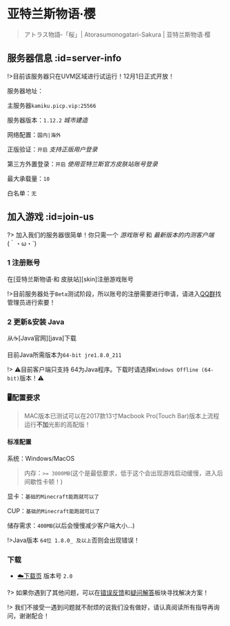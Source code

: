 [download1]: https://wiki.kamikuz.cn/download.html
[qqgroup]: https://jq.qq.com/?_wv=1027&k=576OUne
[error]: https://github.com/Kamikuz/Atorasumonogatarito/issues
[faq]: /welcome/faq.md

# 亚特兰斯物语·樱

>アトラス物語‐「桜」| Atorasumonogatari-Sakura | 亚特兰斯物语·樱

## 服务器信息 :id=server-info

!>目前该服务器只在UVM区域进行试运行！12月1日正式开放！

服务器地址：

主服务器`kamiku.picp.vip:25566`

服务器版本：`1.12.2` *城市建造*

网络配置：`国内|海外`

正版验证：`开启` *支持正版用户登录*

第三方外置登录：`开启` *使用亚特兰斯官方皮肤站账号登录*

最大承载量：`10`

白名单：`无`

## 加入游戏 :id=join-us

?> 加入我们的服务器很简单！你只需一个 *游戏账号* 和 *最新版本的内测客户端* (｀・ω・´)

### 1 注册账号

在[亚特兰斯物语·和 皮肤站][skin]注册游戏账号

!>目前服务器处于`Beta`测试阶段，所以账号的注册需要进行申请，请进入[QQ群][qqgroup]找管理员进行索要！

### 2 更新&安装 Java

从☕️[Java官网][java]下载

目前Java所需版本为`64-bit jre1.8.0_211`

!> ⚠️目前客户端只支持 64为Java程序。下载时请选择`Windows Offline (64-bit)`版本！⚠️

### 🖥️配置要求

> MAC版本已测试可以在2017款13寸Macbook Pro(Touch Bar)版本上流程运行**不加**光影的高配版！

####  标准配置

系统：Windows/MacOS

>内存：`>= 3000MB`(这个是最低要求，低于这个会出现游戏启动缓慢，进入后间歇性卡顿！)

显卡：`基础的Minecraft能跑就可以了`

CUP：`基础的Minecraft能跑就可以了`

储存需求：`400MB`(以后会慢慢减少客户端大小...)

!>Java版本 `64位 1.8.0_ 及以上`否则会出现错误！

### 下载

- [☁️下载页][download1]   版本号 `2.0`

?> 如果你遇到了其他问题，可以在[错误反馈][error]和[疑问解答][faq]板块寻找解决方案！

!> 我们不接受一遇到问题就不耐烦的说我们没有做好，请认真阅读所有指导再询问，谢谢配合！

